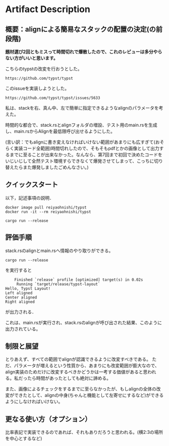 # Artifact Description

## 概要：alignによる簡易なスタックの配置の決定(の前段階)

**題材選び2回ともミスって時間切れで爆散したので、これのレビューは多分やらない方がいいと思います。**

こちらのtypstの改変を行おうとした。

```
https://github.com/typst/typst
```

このissueを実装しようとした。

```
https://github.com/typst/typst/issues/5633
```

私は、stackを右、真ん中、左で簡単に指定できるようなalignのパラメータを考えた。

時間的な都合で、stack.rsとalignフォルダの増設、テスト用のmain.rsを生成し、main.rsからAlignを最低限呼び出せるようにした。


(言い訳：でもalignに書き変えなければいけない範囲があまりにも広すぎて(おそらく実装コード全範囲)時間切れしたので、そもそもpdfとかの画像として出力するまでに至ることが出来なかった。なんなら、第7回まで初回で決めたコードをいじいじして全然テスト環境すらできなくて爆発させてしまって、こっちに切り替えたらまた爆発しましたごめんなさい。)

## クイックスタート

以下，記述事項の説明．

```
docker image pull reiyaohnishi/typst
docker run -it --rm reiyaohnishi/typst
```

```
cargo run --release
```

## 評価手順
stack.rsのalignとmain.rsへ情報のやり取りができる。

```
cargo run --release
```

を実行すると

```
    Finished `release` profile [optimized] target(s) in 0.02s
     Running `target/release/typst-layout`
Hello, Typst Layout!
Left aligned
Center aligned
Right aligned
```

が出力される．

これは、main.rsが実行され、stack.rsのalignが呼び出された結果、このように出力されている。

## 制限と展望


とりあえず、すべての範囲でalignが認識できるように改変すべきである。
ただ、パラメータが増えるという性質から、あまりにも改変範囲が膨大なので、align実装のためだけに改変するべきかどうかは一考する価値があると思われる。私だったら時間があったとしても絶対に諦める。

また、画像によるチェックをするまでに至らなかったが、もしalignの全体の改変ができたとして、alignの中身(ちゃんと機能として左寄せにするなど)ができるようにしなければいけない。


## 更なる使い方（オプション）

比率表記で実装できるのであれば、それもありだろうと思われる。(横2:3の場所を中心とするなど)
